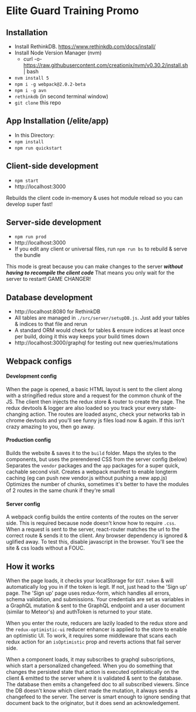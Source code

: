 # Elite Guard Training Promo

## Installation
- Install RethinkDB. https://www.rethinkdb.com/docs/install/
- Install Node Version Manager (nvm)
  - curl -o- https://raw.githubusercontent.com/creationix/nvm/v0.30.2/install.sh | bash
- `nvm install 5`
- `npm i -g webpack@2.0.2-beta`
- `npm i -g avn`
- `rethinkdb` (in second terminal window)
- `git clone` this repo

## App Installation (/elite/app)
- In this Directory:
- `npm install`
- `npm run quickstart`

## Client-side development
- `npm start`
- http://localhost:3000

Rebuilds the client code in-memory & uses hot module reload so you can develop super fast!

## Server-side development
- `npm run prod`
- http://localhost:3000
- If you edit any client or universal files, run `npm run bs` to rebuild & serve the bundle

This mode is great because you can make changes to the server ***without having to recompile the client code***
That means you only wait for the server to restart! GAME CHANGER!

## Database development
- http://localhost:8080 for RethinkDB
- All tables are managed in `./src/server/setupDB.js`. Just add your tables & indices to that file and rerun
- A standard ORM would check for tables & ensure indices at least once per build, doing it this way keeps your build times down
- http://localhost:3000/graphql for testing out new queries/mutations

## Webpack configs
#### Development config
When the page is opened, a basic HTML layout is sent to the client along with a stringified redux store and a request for the common chunk of the JS.
The client then injects the redux store & router to create the page.
The redux devtools & logger are also loaded so you track your every state-changing action.
The routes are loaded async, check your networks tab in chrome devtools and you'll see funny js files load now & again.
If this isn't crazy amazing to you, then go away.

#### Production config
Builds the website & saves it to the `build` folder.
Maps the styles to the components, but uses the prerendered CSS from the server config (below)
Separates the `vendor` packages and the `app` packages for a super quick, cachable second visit.
Creates a webpack manifest to enable longterm caching (eg can push new vendor.js without pushing a new app.js)
Optimizes the number of chunks, sometimes it's better to have the modules of 2 routes in the same chunk if they're small

#### Server config
A webpack config builds the entire contents of the routes on the server side.
This is required because node doesn't know how to require `.css`.
When a request is sent to the server, react-router matches the url to the correct route & sends it to the client.
Any browser dependency is ignored & uglified away.
To test this, disable javascript in the browser. You'll see the site & css loads without a FOUC.

## How it works
When the page loads, it checks your localStorage for `EGT.token` & will automatically log you in if the token is legit.
If not, just head to the 'Sign up' page. The 'Sign up' page uses redux-form, which handles all errors, schema validation,
and submissions. Your credentials are set as variables in a GraphQL mutation & sent to the GraphQL endpoint and a user document (similar to Meteor's) and authToken is returned to your state.

When you enter the route, reducers are lazily loaded to the redux store and the `redux-optimistic-ui` reducer enhancer is applied to the store to enable an optimistic UI. To work, it requires some middleware that scans each redux action for an `isOptimistic` prop and reverts actions that fail server side.

When a component loads, it may subscribes to graphql subscriptions, which start a personalized changefeed.
When you do something that changes the persisted state that action is executed
optimistically on the client & emitted to the server where it is validated & sent to the database.
The database then emits a changefeed doc to all subscribed viewers.
Since the DB doesn't know which client made the mutation, it always sends a changefeed to the server.
The server is smart enough to ignore sending that document back to the originator, but it does send an acknowledgement.

